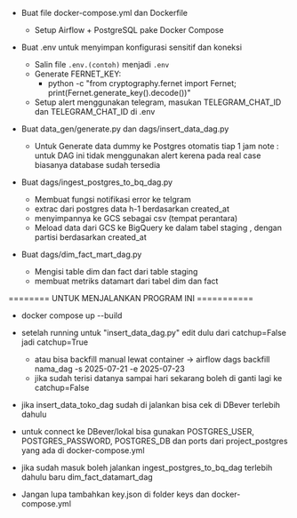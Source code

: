 + Buat file docker-compose.yml dan Dockerfile 
   - Setup Airflow + PostgreSQL pake Docker Compose

+ Buat .env untuk menyimpan konfigurasi sensitif dan koneksi
   - Salin file `.env.(contoh)` menjadi `.env`
   - Generate FERNET_KEY:
      - python -c "from cryptography.fernet import Fernet; print(Fernet.generate_key().decode())"
   - Setup alert menggunakan telegram, masukan TELEGRAM_CHAT_ID dan TELEGRAM_CHAT_ID di .env

+ Buat data_gen/generate.py dan dags/insert_data_dag.py 
   - Untuk Generate data dummy ke Postgres otomatis tiap 1 jam
   note : untuk DAG ini tidak menggunakan alert kerena pada real case biasanya database sudah tersedia

+ Buat dags/ingest_postgres_to_bq_dag.py
   - Membuat fungsi notifikasi error ke telgram
   - extrac dari postgres data h-1 berdasarkan created_at  
   - menyimpannya ke GCS sebagai csv (tempat perantara)
   - Meload data dari GCS ke BigQuery ke dalam tabel staging , dengan partisi berdasarkan created_at

+ Buat dags/dim_fact_mart_dag.py
   - Mengisi table dim dan fact dari table staging
   - membuat metriks datamart dari tabel dim dan fact 


======== UNTUK MENJALANKAN PROGRAM INI ===========
+ docker compose up --build
+ setelah running untuk "insert_data_dag.py" edit dulu dari catchup=False jadi catchup=True
   - atau bisa backfill manual lewat container -> airflow dags backfill nama_dag -s 2025-07-21 -e 2025-07-23
   - jika sudah terisi datanya sampai hari sekarang boleh di ganti lagi ke catchup=False

+ jika insert_data_toko_dag sudah di jalankan bisa cek di DBever terlebih dahulu

+ untuk connect ke DBever/lokal bisa gunakan POSTGRES_USER, POSTGRES_PASSWORD, POSTGRES_DB dan ports dari project_postgres yang ada di docker-compose.yml

+ jika sudah masuk boleh jalankan ingest_postgres_to_bq_dag terlebih dahulu baru dim_fact_datamart_dag

+ Jangan lupa tambahkan key.json di folder keys dan docker-compose.yml
   









   
